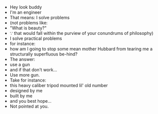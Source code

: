 * Hey look buddy
* I'm an engineer
* That means: I solve problems
* (not problems like:
* "What is beauty?"
* ∵ that would fall within the purview of your conundrums of philosophy)
* I solve practical problems
* for instance:
* how am I going to stop some mean mother Hubbard from tearing me a structurally superfluous be-hind?
* The answer:
* use a gun
* and if that don't work...
* Use more gun.
* Take for instance:
* this heavy caliber tripod mounted lil' old number
* designed by me
* built by me
* and you best hope...
* Not pointed at you.

